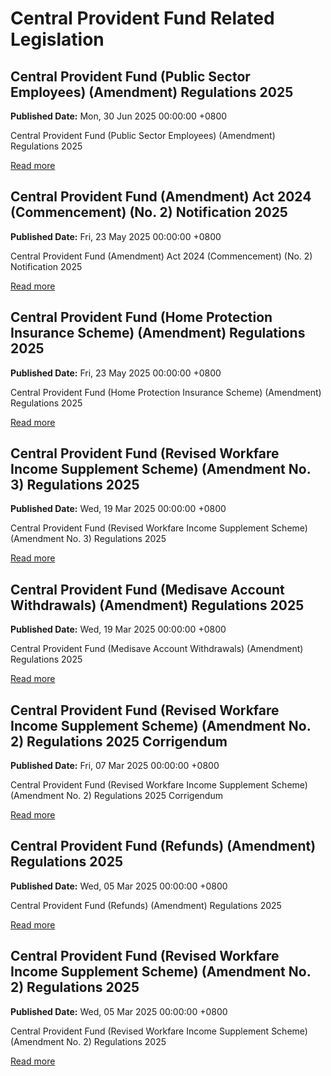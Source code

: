 # Central Provident Fund Related Legislation

## Central Provident Fund (Public Sector Employees) (Amendment) Regulations 2025
**Published Date:** Mon, 30 Jun 2025 00:00:00 +0800

Central Provident Fund (Public Sector Employees) (Amendment) Regulations 2025

[Read more](https://sso.agc.gov.sg//SL-Supp/S442-2025/Published/20250630?DocDate=20250630)

## Central Provident Fund (Amendment) Act 2024 (Commencement) (No. 2) Notification 2025
**Published Date:** Fri, 23 May 2025 00:00:00 +0800

Central Provident Fund (Amendment) Act 2024 (Commencement) (No. 2) Notification 2025

[Read more](https://sso.agc.gov.sg//SL-Supp/S318-2025/Published/20250523?DocDate=20250523)

## Central Provident Fund (Home Protection Insurance Scheme) (Amendment) Regulations 2025
**Published Date:** Fri, 23 May 2025 00:00:00 +0800

Central Provident Fund (Home Protection Insurance Scheme) (Amendment) Regulations 2025

[Read more](https://sso.agc.gov.sg//SL-Supp/S319-2025/Published/20250523?DocDate=20250523)

## Central Provident Fund (Revised Workfare Income Supplement Scheme) (Amendment No. 3) Regulations 2025
**Published Date:** Wed, 19 Mar 2025 00:00:00 +0800

Central Provident Fund (Revised Workfare Income Supplement Scheme) (Amendment No. 3) Regulations 2025

[Read more](https://sso.agc.gov.sg//SL-Supp/S176-2025/Published/20250319?DocDate=20250319)

## Central Provident Fund (Medisave Account Withdrawals) (Amendment) Regulations 2025
**Published Date:** Wed, 19 Mar 2025 00:00:00 +0800

Central Provident Fund (Medisave Account Withdrawals) (Amendment) Regulations 2025

[Read more](https://sso.agc.gov.sg//SL-Supp/S177-2025/Published/20250319?DocDate=20250319)

## Central Provident Fund (Revised Workfare Income Supplement Scheme) (Amendment No. 2) Regulations 2025 Corrigendum
**Published Date:** Fri, 07 Mar 2025 00:00:00 +0800

Central Provident Fund (Revised Workfare Income Supplement Scheme) (Amendment No. 2) Regulations 2025 Corrigendum

[Read more](https://sso.agc.gov.sg//SL-Supp/S162-2025/Published/20250307?DocDate=20250307)

## Central Provident Fund (Refunds) (Amendment) Regulations 2025
**Published Date:** Wed, 05 Mar 2025 00:00:00 +0800

Central Provident Fund (Refunds) (Amendment) Regulations 2025

[Read more](https://sso.agc.gov.sg//SL-Supp/S155-2025/Published/20250305?DocDate=20250305)

## Central Provident Fund (Revised Workfare Income Supplement Scheme) (Amendment No. 2) Regulations 2025
**Published Date:** Wed, 05 Mar 2025 00:00:00 +0800

Central Provident Fund (Revised Workfare Income Supplement Scheme) (Amendment No. 2) Regulations 2025

[Read more](https://sso.agc.gov.sg//SL-Supp/S156-2025/Published/20250305?DocDate=20250305)

